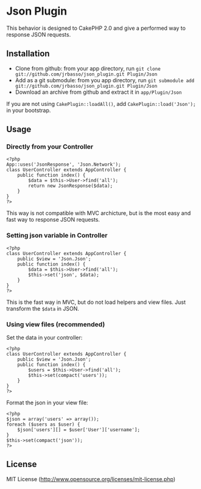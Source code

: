# Json Plugin

This behavior is designed to CakePHP 2.0 and give a performed way to response JSON requests.

## Installation
- Clone from github: from your app directory, run `git clone git://github.com/jrbasso/json_plugin.git Plugin/Json`
- Add as a git submodule: from you app directory, run `git submodule add git://github.com/jrbasso/json_plugin.git Plugin/Json`
- Download an archive from github and extract it in `app/Plugin/Json`

If you are not using `CakePlugin::loadAll()`, add `CakePlugin::load('Json');` in your bootstrap.

## Usage

### Directly from your Controller

	<?php
	App::uses('JsonResponse', 'Json.Network');
	class UserController extends AppController {
		public function index() {
			$data = $this->User->find('all');
			return new JsonResponse($data);
		}
	}
	?>

This way is not compatible with MVC archicture, but is the most easy and fast way to response JSON requests.

### Setting json variable in Controller

	<?php
	class UserController extends AppController {
		public $view = 'Json.Json';
		public function index() {
			$data = $this->User->find('all');
			$this->set('json', $data);
		}
	}
	?>

This is the fast way in MVC, but do not load helpers and view files. Just transform the `$data` in JSON.

### Using view files (recommended)

Set the data in your controller:

	<?php
	class UserController extends AppController {
		public $view = 'Json.Json';
		public function index() {
			$users = $this->User->find('all');
			$this->set(compact('users'));
		}
	}
	?>

Format the json in your view file:

	<?php
	$json = array('users' => array());
	foreach ($users as $user) {
		$json['users'][] = $user['User']['username'];
	}
	$this->set(compact('json'));
	?>


## License

MIT License (http://www.opensource.org/licenses/mit-license.php)
